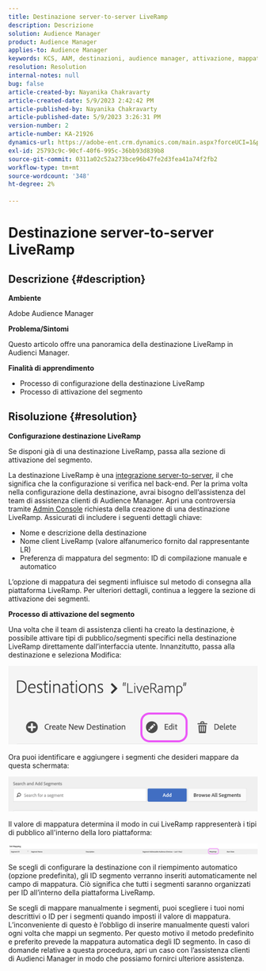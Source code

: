 ```yaml
---
title: Destinazione server-to-server LiveRamp
description: Descrizione
solution: Audience Manager
product: Audience Manager
applies-to: Audience Manager
keywords: KCS, AAM, destinazioni, audience manager, attivazione, mappature, S2S, server-to-server
resolution: Resolution
internal-notes: null
bug: false
article-created-by: Nayanika Chakravarty
article-created-date: 5/9/2023 2:42:42 PM
article-published-by: Nayanika Chakravarty
article-published-date: 5/9/2023 3:26:31 PM
version-number: 2
article-number: KA-21926
dynamics-url: https://adobe-ent.crm.dynamics.com/main.aspx?forceUCI=1&pagetype=entityrecord&etn=knowledgearticle&id=7fbcbbbc-77ee-ed11-8849-6045bd006079
exl-id: 25793c9c-90cf-40f6-995c-36bb93d839b8
source-git-commit: 0311a02c52a273bce96b47fe2d3fea41a74f2fb2
workflow-type: tm+mt
source-wordcount: '348'
ht-degree: 2%

---
```


# Destinazione server-to-server LiveRamp

## Descrizione {#description}


<b>Ambiente</b>

Adobe Audience Manager

<b>Problema/Sintomi</b>

Questo articolo offre una panoramica della destinazione LiveRamp in Audienci Manager.

<b>Finalità di apprendimento</b>

- Processo di configurazione della destinazione &#x200B;&#x200B;&#x200B;&#x200B;&#x200B;&#x200B;&#x200B;LiveRamp
- Processo di attivazione del segmento



## Risoluzione {#resolution}


<b>Configurazione destinazione LiveRamp</b>

Se disponi già di una destinazione LiveRamp, passa alla sezione di attivazione del segmento. 

La destinazione LiveRamp è una [integrazione server-to-server](https://experienceleague.adobe.com/docs/audience-manager/user-guide/features/destinations/device-based/device-based-destinations-list.html?lang=en), il che significa che la configurazione si verifica nel back-end. Per la prima volta nella configurazione della destinazione, avrai bisogno dell’assistenza del team di assistenza clienti di Audience Manager. Apri una controversia tramite [Admin Console](https://adminconsole.adobe.com/) richiesta della creazione di una destinazione LiveRamp. Assicurati di includere i seguenti dettagli chiave:

- Nome e descrizione della destinazione
- Nome client LiveRamp (valore alfanumerico fornito dal rappresentante LR)
- Preferenza di mappatura del segmento: ID di compilazione manuale e automatico


L’opzione di mappatura dei segmenti influisce sul metodo di consegna alla piattaforma LiveRamp. Per ulteriori dettagli, continua a leggere la sezione di attivazione dei segmenti.



<b>Processo di attivazione del segmento</b>

Una volta che il team di assistenza clienti ha creato la destinazione, è possibile attivare tipi di pubblico/segmenti specifici nella destinazione LiveRamp direttamente dall’interfaccia utente. Innanzitutto, passa alla destinazione e seleziona Modifica:

![](assets/bd9e9cba-89e3-ed11-a7c7-6045bd0065b6.png)



Ora puoi identificare e aggiungere i segmenti che desideri mappare da questa schermata:

![](assets/d96041d3-89e3-ed11-a7c7-6045bd0065b6.png)

Il valore di mappatura determina il modo in cui LiveRamp rappresenterà i tipi di pubblico all&#39;interno della loro piattaforma: 

![](assets/75158bf1-89e3-ed11-a7c7-6045bd0065b6.png)

Se scegli di configurare la destinazione con il riempimento automatico (opzione predefinita), gli ID segmento verranno inseriti automaticamente nel campo di mappatura. Ciò significa che tutti i segmenti saranno organizzati per ID all’interno della piattaforma LiveRamp.

Se scegli di mappare manualmente i segmenti, puoi scegliere i tuoi nomi descrittivi o ID per i segmenti quando imposti il valore di mappatura. L’inconveniente di questo è l’obbligo di inserire manualmente questi valori ogni volta che mappi un segmento. Per questo motivo il metodo predefinito e preferito prevede la mappatura automatica degli ID segmento. In caso di domande relative a questa procedura, apri un caso con l’assistenza clienti di Audienci Manager in modo che possiamo fornirci ulteriore assistenza.
